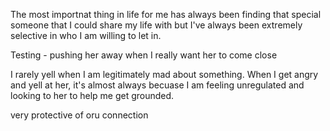 
The most importnat thing in life for me has always been finding that special someone that I could share my life with but I've always been 
extremely selective in who I am willing to let in.  


Testing - pushing her away when I really want her to come close

I rarely yell when I am legitimately mad about something. 
When I get angry and yell at her, it's almost always becuase I am feeling unregulated and looking to her to help me get grounded.


very protective of oru connection

